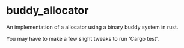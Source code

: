 # buddy_allocator
An implementation of a allocator using a binary buddy system in rust.

You may have to make a few slight tweaks to run 'Cargo test'.
